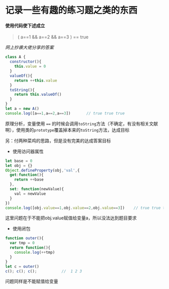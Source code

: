 
# 记录一些有趣的练习题之类的东西


#### 使用代码使下述成立

> ( a==1 && a==2 && a==3 ) == true

*网上抄袭大佬分享的答案*

```js
class A {
  constructor(){
    this.value = 0
  }
  valueOf(){
    return ++this.value
  }
  toString(){
    return this.valueOf()
  }
}
let a = new A()
console.log([a==1,a==2,a==3])       // true true true
```

原理分析，变量使用 `==` 的时候会调用`toString`方法（不确定，有没有相关文献啊），使用类的`prototype`覆盖掉本来的`toString`方法，达成目标


另：付两种菜鸡的思路，但是没有完美的达成答案目标

* 使用访问器属性

```js
let base = 0
let obj = {}
Object.defineProperty(obj,'val',{
  get:function(){
    return ++base
  },
  set: function(newValue){
    val = newValue
  }
})
console.log([obj.value==1,obj.value==2,obj.value==3])    // true true true
```
这里问题在于不能把obj.value赋值给变量a，所以没法达到题目要求

* 使用闭包

```js
function outer(){
  var tmp = 0
  return function(){
    console.log(++tmp)
  }
}
let c = outer()
c(); c(); c();           //  1 2 3
```
问题同样是不能赋值给变量 


